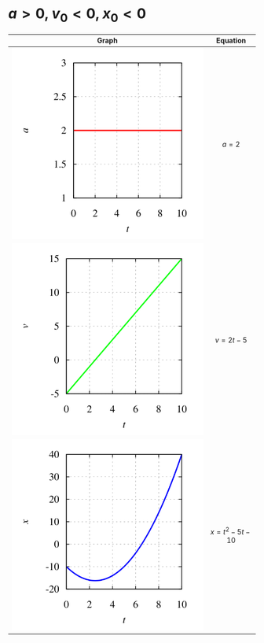 # $a > 0$, $v_0 < 0$, $x_0 < 0$
Graph | Equation
:-: | :-:
![](nulm-xva-eqn-8-acc.svg) | $a = 2$
![](nulm-xva-eqn-8-vel.svg) | $v = 2t - 5$
![](nulm-xva-eqn-8-pos.svg) | $x = t^2 - 5t - 10$
